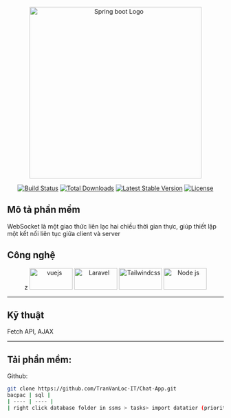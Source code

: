﻿<p align="center"><a href="https://laravel.com" target="_blank"><img src="https://static-00.iconduck.com/assets.00/spring-icon-256x256-2efvkvky.png" width="400" alt="Spring boot Logo"></a></p>

<p align="center">
<a href="https://github.com/laravel/framework/actions"><img src="https://github.com/laravel/framework/workflows/tests/badge.svg" alt="Build Status"></a>
<a href="https://packagist.org/packages/laravel/framework"><img src="https://img.shields.io/packagist/dt/laravel/framework" alt="Total Downloads"></a>
<a href="https://packagist.org/packages/laravel/framework"><img src="https://img.shields.io/packagist/v/laravel/framework" alt="Latest Stable Version"></a>
<a href="https://packagist.org/packages/laravel/framework"><img src="https://img.shields.io/packagist/l/laravel/framework" alt="License"></a>
</p>


## Mô tả phần mềm
WebSocket là một giao thức liên lạc hai chiều thời gian thực, giúp thiết lập một kết nối liên tục giữa client và server
## Công nghệ

<p align="center">z
<a href="https://vuejs.org/"><img width="100" height="50" src="https://cdn.jsdelivr.net/gh/devicons/devicon/icons/vuejs/vuejs-original-wordmark.svg" alt="vuejs"></a>
<a href="https://packagist.org/packages/laravel/framework"><img width="100" height="50" src="https://th.bing.com/th/id/OIP.4loA0ctgFlwKXLVqvDoA7wHaFj?w=197&h=180&c=7&r=0&o=5&dpr=1.6&pid=1.7" alt="Laravel"></a>
<a href="https://tailwindcss.com/brand"><img width="100" height="50" src="https://www.bing.com/th/id/OIP.DAd4ProxJ7RhaQ6iJZxoSAHaHT?w=167&h=180&c=7&r=0&o=5&dpr=1.6&pid=1.7" alt="Tailwindcss"></a>
<a href="https://nodejs.org/en"><img src="https://cdn.jsdelivr.net/gh/devicons/devicon/icons/nodejs/nodejs-original-wordmark.svg" alt="Node js" width="100" height="50"></a>
</p>
<hr>

## Kỹ thuật
Fetch API, AJAX
<hr>

## Tải phần mềm:
Github: 
```bash 
git clone https://github.com/TranVanLoc-IT/Chat-App.git
bacpac | sql |
| ---- | ---- |
| right click database folder in ssms > tasks> import datatier (priority to use) | run script |
